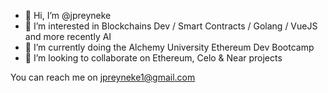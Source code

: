 - 👋 Hi, I’m @jpreyneke
- 👀 I’m interested in Blockchains Dev / Smart Contracts / Golang / VueJS and more recently AI
- 🌱 I’m currently doing the Alchemy University Ethereum Dev Bootcamp
- 💞️ I’m looking to collaborate on Ethereum, Celo & Near projects
<!-- 📫 How to reach me .. -->
You can reach me on jpreyneke1@gmail.com
<!---
jpreyneke/jpreyneke is a ✨ special ✨ repository because its `README.md` (this file) appears on your GitHub profile.
You can click the Preview link to take a look at your changes.
--->
